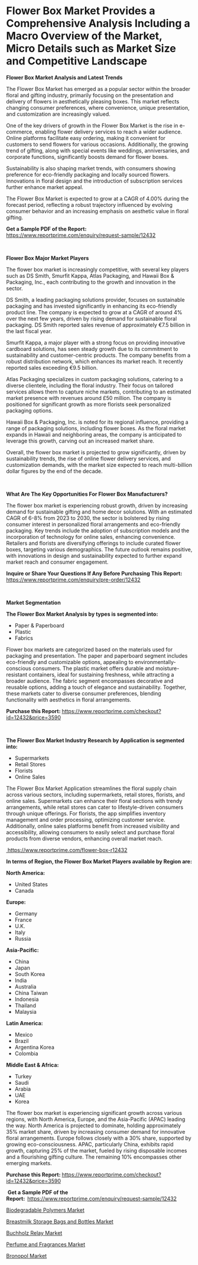 <p><h1>Flower Box Market Provides a Comprehensive Analysis Including a Macro Overview of the Market, Micro Details such as Market Size and Competitive Landscape</h1></p><p><strong>Flower Box Market Analysis and Latest Trends</strong></p>
<p><p>The Flower Box Market has emerged as a popular sector within the broader floral and gifting industry, primarily focusing on the presentation and delivery of flowers in aesthetically pleasing boxes. This market reflects changing consumer preferences, where convenience, unique presentation, and customization are increasingly valued. </p><p>One of the key drivers of growth in the Flower Box Market is the rise in e-commerce, enabling flower delivery services to reach a wider audience. Online platforms facilitate easy ordering, making it convenient for customers to send flowers for various occasions. Additionally, the growing trend of gifting, along with special events like weddings, anniversaries, and corporate functions, significantly boosts demand for flower boxes.</p><p>Sustainability is also shaping market trends, with consumers showing preference for eco-friendly packaging and locally sourced flowers. Innovations in floral design and the introduction of subscription services further enhance market appeal. </p><p>The Flower Box Market is expected to grow at a CAGR of 4.00% during the forecast period, reflecting a robust trajectory influenced by evolving consumer behavior and an increasing emphasis on aesthetic value in floral gifting.</p></p>
<p><strong>Get a Sample PDF of the Report:&nbsp;</strong> <a href="https://www.reportprime.com/enquiry/request-sample/12432?utm_campaign=2012&utm_medium=2&utm_source=Github&utm_content=ia&utm_term=24122024&utm_id=flower-box">https://www.reportprime.com/enquiry/request-sample/12432</a></p>
<p>&nbsp;</p>
<p><strong>Flower Box Major Market Players</strong></p>
<p><p>The flower box market is increasingly competitive, with several key players such as DS Smith, Smurfit Kappa, Atlas Packaging, and Hawaii Box & Packaging, Inc., each contributing to the growth and innovation in the sector. </p><p>DS Smith, a leading packaging solutions provider, focuses on sustainable packaging and has invested significantly in enhancing its eco-friendly product line. The company is expected to grow at a CAGR of around 4% over the next few years, driven by rising demand for sustainable floral packaging. DS Smith reported sales revenue of approximately €7.5 billion in the last fiscal year.</p><p>Smurfit Kappa, a major player with a strong focus on providing innovative cardboard solutions, has seen steady growth due to its commitment to sustainability and customer-centric products. The company benefits from a robust distribution network, which enhances its market reach. It recently reported sales exceeding €9.5 billion.</p><p>Atlas Packaging specializes in custom packaging solutions, catering to a diverse clientele, including the floral industry. Their focus on tailored services allows them to capture niche markets, contributing to an estimated market presence with revenues around £50 million. The company is positioned for significant growth as more florists seek personalized packaging options.</p><p>Hawaii Box & Packaging, Inc. is noted for its regional influence, providing a range of packaging solutions, including flower boxes. As the floral market expands in Hawaii and neighboring areas, the company is anticipated to leverage this growth, carving out an increased market share.</p><p>Overall, the flower box market is projected to grow significantly, driven by sustainability trends, the rise of online flower delivery services, and customization demands, with the market size expected to reach multi-billion dollar figures by the end of the decade.</p></p>
<p>&nbsp;</p>
<p><strong>What Are The Key Opportunities For Flower Box Manufacturers?</strong></p>
<p><p>The flower box market is experiencing robust growth, driven by increasing demand for sustainable gifting and home decor solutions. With an estimated CAGR of 6-8% from 2023 to 2030, the sector is bolstered by rising consumer interest in personalized floral arrangements and eco-friendly packaging. Key trends include the adoption of subscription models and the incorporation of technology for online sales, enhancing convenience. Retailers and florists are diversifying offerings to include curated flower boxes, targeting various demographics. The future outlook remains positive, with innovations in design and sustainability expected to further expand market reach and consumer engagement.</p></p>
<p><strong>Inquire or Share Your Questions If Any Before Purchasing This Report:</strong> <a href="https://www.reportprime.com/enquiry/pre-order/12432?utm_campaign=2012&utm_medium=2&utm_source=Github&utm_content=ia&utm_term=24122024&utm_id=flower-box">https://www.reportprime.com/enquiry/pre-order/12432</a></p>
<p>&nbsp;</p>
<p><strong>Market Segmentation</strong></p>
<p><strong>The Flower Box Market Analysis by types is segmented into:</strong></p>
<p><ul><li>Paper & Paperboard</li><li>Plastic</li><li>Fabrics</li></ul></p>
<p><p>Flower box markets are categorized based on the materials used for packaging and presentation. The paper and paperboard segment includes eco-friendly and customizable options, appealing to environmentally-conscious consumers. The plastic market offers durable and moisture-resistant containers, ideal for sustaining freshness, while attracting a broader audience. The fabric segment encompasses decorative and reusable options, adding a touch of elegance and sustainability. Together, these markets cater to diverse consumer preferences, blending functionality with aesthetics in floral arrangements.</p></p>
<p><strong>Purchase this Report:&nbsp;</strong><a href="https://www.reportprime.com/checkout?id=12432&price=3590&utm_campaign=2012&utm_medium=2&utm_source=Github&utm_content=ia&utm_term=24122024&utm_id=flower-box">https://www.reportprime.com/checkout?id=12432&price=3590</a></p>
<p>&nbsp;</p>
<p><strong>The Flower Box Market Industry Research by Application is segmented into:</strong></p>
<p><ul><li>Supermarkets</li><li>Retail Stores</li><li>Florists</li><li>Online Sales</li></ul></p>
<p><p>The Flower Box Market Application streamlines the floral supply chain across various sectors, including supermarkets, retail stores, florists, and online sales. Supermarkets can enhance their floral sections with trendy arrangements, while retail stores can cater to lifestyle-driven consumers through unique offerings. For florists, the app simplifies inventory management and order processing, optimizing customer service. Additionally, online sales platforms benefit from increased visibility and accessibility, allowing consumers to easily select and purchase floral products from diverse vendors, enhancing overall market reach.</p></p>
<p><a href="https://www.reportprime.com/flower-box-r12432?utm_campaign=2012&utm_medium=2&utm_source=Github&utm_content=ia&utm_term=24122024&utm_id=flower-box">&nbsp;https://www.reportprime.com/flower-box-r12432</a></p>
<p><strong>In terms of Region, the Flower Box Market Players available by Region are:</strong></p>
<p>
    <p> <strong> North America: </strong>
        <ul>
            <li>United States</li>
            <li>Canada</li>
        </ul>
        </p> 
    <p> <strong> Europe: </strong>
        <ul>
            <li>Germany</li>
            <li>France</li>
            <li>U.K.</li>
            <li>Italy</li>
            <li>Russia</li>
        </ul>
        </p> 
    <p> <strong> Asia-Pacific: </strong>
        <ul>
            <li>China</li>
            <li>Japan</li>
            <li>South Korea</li>
            <li>India</li>
            <li>Australia</li>
            <li>China Taiwan</li>
            <li>Indonesia</li>
            <li>Thailand</li>
            <li>Malaysia</li>
        </ul>
        </p> 
    <p> <strong> Latin America: </strong>
        <ul>
            <li>Mexico</li>
            <li>Brazil</li>
            <li>Argentina Korea</li>
            <li>Colombia</li>
        </ul>
        </p> 
    <p> <strong> Middle East & Africa: </strong>
        <ul>
            <li>Turkey</li>
            <li>Saudi</li>
            <li>Arabia</li>
            <li>UAE</li>
            <li>Korea</li>
        </ul>
    </p>
    </p>
<p><p>The flower box market is experiencing significant growth across various regions, with North America, Europe, and the Asia-Pacific (APAC) leading the way. North America is projected to dominate, holding approximately 35% market share, driven by increasing consumer demand for innovative floral arrangements. Europe follows closely with a 30% share, supported by growing eco-consciousness. APAC, particularly China, exhibits rapid growth, capturing 25% of the market, fueled by rising disposable incomes and a flourishing gifting culture. The remaining 10% encompasses other emerging markets.</p></p>
<p><strong>Purchase this Report: </strong><a href="https://www.reportprime.com/checkout?id=12432&price=3590&utm_campaign=2012&utm_medium=2&utm_source=Github&utm_content=ia&utm_term=24122024&utm_id=flower-box">https://www.reportprime.com/checkout?id=12432&price=3590</a></p>
<p>&nbsp;<strong>Get a Sample PDF of the Report:&nbsp;&nbsp;</strong><a href="https://www.reportprime.com/enquiry/request-sample/12432?utm_campaign=2012&utm_medium=2&utm_source=Github&utm_content=ia&utm_term=24122024&utm_id=flower-box">https://www.reportprime.com/enquiry/request-sample/12432</a></p>
<p><strong></strong></p>
<p><p><a href="https://www.linkedin.com/pulse/key-insights-biodegradable-polymers-market-stakeholder-zrxhc?utm_campaign=2012&utm_medium=2&utm_source=Github&utm_content=ia&utm_term=24122024&utm_id=flower-box">Biodegradable Polymers Market</a></p><p><a href="https://www.linkedin.com/pulse/breastmilk-storage-bags-bottles-market-trend-projected-continue-dtvhf?utm_campaign=2012&utm_medium=2&utm_source=Github&utm_content=ia&utm_term=24122024&utm_id=flower-box">Breastmilk Storage Bags and Bottles Market</a></p><p><a href="https://www.linkedin.com/pulse/buchholz-relay-market-expected-grow-impressive-cagr-86-from-ajgie?utm_campaign=2012&utm_medium=2&utm_source=Github&utm_content=ia&utm_term=24122024&utm_id=flower-box">Buchholz Relay Market</a></p><p><a href="https://github.com/JakirUddin511/Market-Research-Report-List-1/blob/main/perfume-and-fragrances-market.md?utm_campaign=2012&utm_medium=2&utm_source=Github&utm_content=ia&utm_term=24122024&utm_id=flower-box">Perfume and Fragrances Market</a></p><p><a href="https://www.linkedin.com/pulse/industry-analysis-technological-advancements-bronopol-4w5kc?utm_campaign=2012&utm_medium=2&utm_source=Github&utm_content=ia&utm_term=24122024&utm_id=flower-box">Bronopol Market</a></p></p>